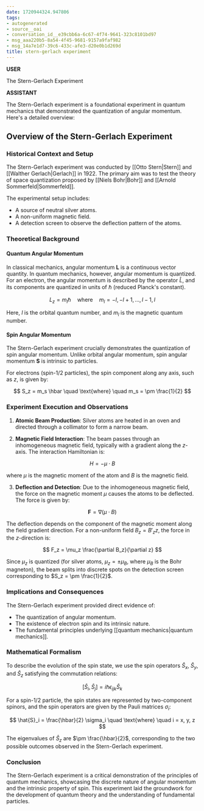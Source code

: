 ```yaml
---
date: 1720944324.947806
tags:
- autogenerated
- source__oai
- conversation_id__e39cbb6a-6c67-4f74-9641-323c8101bd97
- msg_aaa220b5-8a54-4f45-9681-9157a9faf982
- msg_14a7e1d7-39c6-433c-afe3-d20e0b1d269d
title: stern-gerlach experiment
---
```



**USER**

The Stern-Gerlach Experiment


**ASSISTANT**

The Stern-Gerlach experiment is a foundational experiment in quantum mechanics that demonstrated the quantization of angular momentum. Here's a detailed overview:

## Overview of the Stern-Gerlach Experiment

### Historical Context and Setup

The Stern-Gerlach experiment was conducted by [[Otto Stern|Stern]] and [[Walther Gerlach|Gerlach]] in 1922. The primary aim was to test the theory of space quantization proposed by [[Niels Bohr|Bohr]] and [[Arnold Sommerfeld|Sommerfeld]].

The experimental setup includes:
- A source of neutral silver atoms.
- A non-uniform magnetic field.
- A detection screen to observe the deflection pattern of the atoms.

### Theoretical Background

#### Quantum Angular Momentum

In classical mechanics, angular momentum $\mathbf{L}$ is a continuous vector quantity. In quantum mechanics, however, angular momentum is quantized. For an electron, the angular momentum is described by the operator $\hat{L}$, and its components are quantized in units of $\hbar$ (reduced Planck's constant).

$$
L_z = m_l \hbar \quad \text{where} \quad m_l = -l, -l+1, \ldots, l-1, l
$$

Here, $l$ is the orbital quantum number, and $m_l$ is the magnetic quantum number.

#### Spin Angular Momentum

The Stern-Gerlach experiment crucially demonstrates the quantization of spin angular momentum. Unlike orbital angular momentum, spin angular momentum $\mathbf{S}$ is intrinsic to particles.

For electrons (spin-1/2 particles), the spin component along any axis, such as $z$, is given by:

$$
S_z = m_s \hbar \quad \text{where} \quad m_s = \pm \frac{1}{2}
$$

### Experiment Execution and Observations

1. **Atomic Beam Production**: Silver atoms are heated in an oven and directed through a collimator to form a narrow beam.

2. **Magnetic Field Interaction**: The beam passes through an inhomogeneous magnetic field, typically with a gradient along the $z$-axis. The interaction Hamiltonian is:

$$
H = -\mu \cdot B
$$

where $\mu$ is the magnetic moment of the atom and $B$ is the magnetic field.

3. **Deflection and Detection**: Due to the inhomogeneous magnetic field, the force on the magnetic moment $\mu$ causes the atoms to be deflected. The force is given by:

$$
\mathbf{F} = \nabla (\mu \cdot B)
$$

The deflection depends on the component of the magnetic moment along the field gradient direction. For a non-uniform field $B_z = B'_z z$, the force in the $z$-direction is:

$$
F_z = \mu_z \frac{\partial B_z}{\partial z}
$$

Since $\mu_z$ is quantized (for silver atoms, $\mu_z = \pm \mu_B$, where $\mu_B$ is the Bohr magneton), the beam splits into discrete spots on the detection screen corresponding to $S_z = \pm \frac{1}{2}$.

### Implications and Consequences

The Stern-Gerlach experiment provided direct evidence of:
- The quantization of angular momentum.
- The existence of electron spin and its intrinsic nature.
- The fundamental principles underlying [[quantum mechanics|quantum mechanics]].

### Mathematical Formalism

To describe the evolution of the spin state, we use the spin operators $\hat{S}_x$, $\hat{S}_y$, and $\hat{S}_z$ satisfying the commutation relations:

$$
[\hat{S}_i, \hat{S}_j] = i\hbar \epsilon_{ijk} \hat{S}_k
$$

For a spin-1/2 particle, the spin states are represented by two-component spinors, and the spin operators are given by the Pauli matrices $\sigma_i$:

$$
\hat{S}_i = \frac{\hbar}{2} \sigma_i \quad \text{where} \quad i = x, y, z
$$

The eigenvalues of $\hat{S}_z$ are $\pm \frac{\hbar}{2}$, corresponding to the two possible outcomes observed in the Stern-Gerlach experiment.

### Conclusion

The Stern-Gerlach experiment is a critical demonstration of the principles of quantum mechanics, showcasing the discrete nature of angular momentum and the intrinsic property of spin. This experiment laid the groundwork for the development of quantum theory and the understanding of fundamental particles.